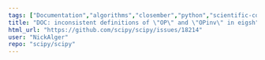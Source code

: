```yaml
---
tags: ["Documentation","algorithms","closember","python","scientific-computing","scipy","scipy.sparse.linalg"]
title: "DOC: inconsistent definitions of \"OP\" and \"OPinv\" in eigsh"
html_url: "https://github.com/scipy/scipy/issues/18214"
user: "NickAlger"
repo: "scipy/scipy"
---
```


